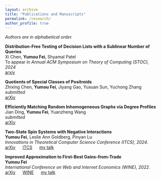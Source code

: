 ```yaml
---
layout: archive
title: "Publications and Manuscripts"
permalink: /research/
author_profile: true
---
```


*Authors are in alphabetical order.*

<b>Distribution-Free Testing of Decision Lists with a Sublinear Number of Queries</b><br>
Xi Chen, <b>Yumou Fei</b>, Shyamal Patel<br>
To appear in <i> Annual ACM Symposium on Theory of Computing (STOC), 2024 </i><br>
[arxiv](https://arxiv.org/abs/2404.11103) &nbsp;&nbsp;&nbsp;&nbsp;

<b>Quotients of Special Classes of Positroids</b><br>
Zhixing Chen, <b>Yumou Fei</b>, Jiyang Gao, Yuxuan Sun, Yuchong Zhang<br>
<i>submitted</i><br>
[arXiv](https://arxiv.org/abs/2311.05340) &nbsp;&nbsp;&nbsp;&nbsp;

<b>Efficiently Matching Random Inhomogeneous Graphs via Degree Profiles</b><br>
Jian Ding, <b>Yumou Fei</b>, Yuanzheng Wang<br>
<i>submitted</i><br>
[arXiv](https://arxiv.org/abs/2310.10441) &nbsp;&nbsp;&nbsp;&nbsp;

<b>Two-State Spin Systems with Negative Interactions</b><br>
<b>Yumou Fei</b>, Leslie Ann Goldberg, Pinyan Lu<br>
<i>Innovations in Theoretical Computer Science Conference (ITCS), 2024</i>.<br>
[arXiv](https://arxiv.org/abs/2309.04735) &nbsp;&nbsp;&nbsp;&nbsp; [ITCS](https://drops.dagstuhl.de/entities/document/10.4230/LIPIcs.ITCS.2024.45) &nbsp;&nbsp;&nbsp;&nbsp; [my talk](https://www.youtube.com/watch?v=soswCczqkPQ)

<b>Improved Approximation to First-Best Gains-from-Trade</b><br>
<b>Yumou Fei</b><br>
<i>International Conference on Web and Internet Economics (WINE), 2022</i>.<br>
[arXiv](https://arxiv.org/abs/2205.00140) &nbsp;&nbsp;&nbsp;&nbsp; [WINE](https://link.springer.com/chapter/10.1007/978-3-031-22832-2_12) &nbsp;&nbsp;&nbsp;&nbsp; [my talk](https://www.youtube.com/watch?v=DKC2LL1QfPg)

